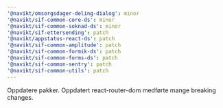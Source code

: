 ```yaml
---
'@navikt/omsorgsdager-deling-dialog': minor
'@navikt/sif-common-core-ds': minor
'@navikt/sif-common-soknad-ds': minor
'@navikt/sif-ettersending': patch
'@navikt/appstatus-react-ds': patch
'@navikt/sif-common-amplitude': patch
'@navikt/sif-common-formik-ds': patch
'@navikt/sif-common-forms-ds': patch
'@navikt/sif-common-sentry': patch
'@navikt/sif-common-utils': patch
---
```


Oppdatere pakker. Oppdatert react-router-dom medførte mange breaking changes.
